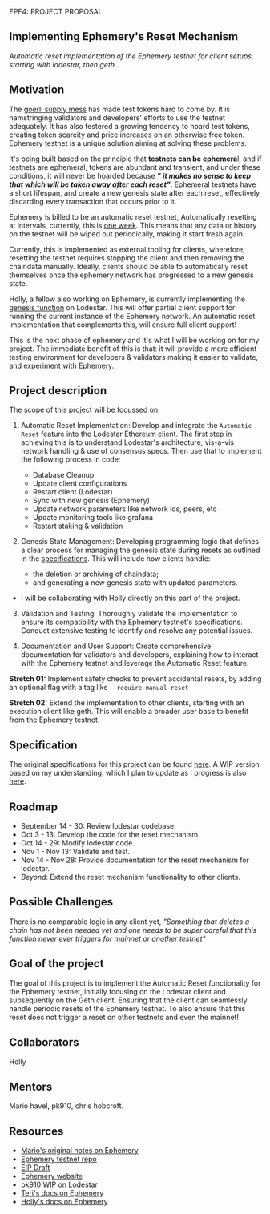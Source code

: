 EPF4: PROJECT PROPOSAL

## Implementing Ephemery's Reset Mechanism

*Automatic reset implementation of the Ephemery testnet for client setups, starting with lodestar, then geth..*

## Motivation
The [goerli supply mess](https://ethereum-magicians.org/t/testnet-workgroup-paths-out-of-the-goerli-supply-mess/11453/33) has made test tokens hard to come by. It is hamstringing validators and developers' efforts to use the testnet adequately. It has also festered a growing tendency to hoard test tokens, creating token scarcity and price increases on an otherwise free token. Ephemery testnet is a unique solution aiming at solving these problems. 

It's being built based on the principle that **testnets can be ephemera**l, and if testnets are ephemeral, tokens are abundant and transient, and under these conditions, it will never be hoarded because ***" it makes no sense to keep that which will be taken away after each reset"***. Ephemeral testnets have a short lifespan, and create a new genesis state after each reset, effectively discarding every transaction that occurs prior to it.

Ephemery is billed to be an automatic reset testnet, Automatically resetting at intervals, currently, this is [one week](https://github.com/ephemery-testnet/ephemery-genesis/releases). This means that any data or history on the testnet will be wiped out periodically, making it start fresh again. 

Currently, this is implemented as external tooling for clients, wherefore, resetting the testnet requires stopping the client and then removing the chaindata manually. Ideally, clients should be able to automatically reset themselves once the ephemery network has progressed to a new genesis state. 

Holly, a fellow also working on Ephemery, is currently implementing the [genesis function](https://github.com/eth-protocol-fellows/cohort-four/blob/master/projects/native-ephemery-genesis.md) on Lodestar. This will offer partial client support for running the current instance of the Ephemery network. An automatic reset implementation that complements this, will ensure full client support!

This is the next phase of ephemery and it's what I will be working on for my project. The immediate benefit of this is that: it will provide a more efficient testing environment for developers & validators making it easier to validate, and experiment with [Ephemery](https://ephemery.dev/).

## Project description
The scope of this project will be focussed on: 

1. Automatic Reset Implementation: Develop and integrate the `Automatic Reset` feature into the Lodestar Ethereum client. The first step in achieving this is to understand Lodestar's architecture; vis-a-vis network handling & use of consensus specs. Then use that to implement the following process in code: 

    * Database Cleanup
    * Update client configurations
    * Restart client (Lodestar)
    * Sync with new genesis (Ephemery)
    * Update network parameters like network ids, peers, etc
    * Update monitoring tools like grafana
    * Restart staking & validation

2. Genesis State Management: Developing programming logic that defines a clear process for managing the genesis state during resets as outlined in the [specifications](https://github.com/ephemery-testnet/ephemery-resources/blob/master/specs.md). This will include how clients handle:
    * the deletion or archiving of chaindata;
    * and generating a new genesis state with updated parameters.

- I will be collaborating with Holly directly on this part of the project.

3. Validation and Testing: Thoroughly validate the implementation to ensure its compatibility with the Ephemery testnet's specifications. Conduct extensive testing to identify and resolve any potential issues.

4. Documentation and User Support: Create comprehensive documentation for validators and developers, explaining how to interact with the Ephemery testnet and leverage the Automatic Reset feature.



**Stretch 01:** Implement safety checks to prevent accidental resets, by adding an optional flag with a tag like `--require-manual-reset`

**Stretch 02:** Extend the implementation to other clients, starting with an execution client like geth. This will enable a broader user base to benefit from the Ephemery testnet.

## Specification
The original specifications for this project can be found [here](https://github.com/ephemery-testnet/ephemery-resources/blob/master/specs.md). A WIP version based on my understanding, which I plan to update as I progress is also [here](https://github.com/AdedamolaXL/ephemery-resources/blob/master/specs.md).

## Roadmap
* September 14 - 30: Review lodestar codebase.
* Oct 3 - 13: Develop the code for the reset mechanism.
* Oct 14 - 29: Modify lodestar code.
* Nov 1 - Nov 13: Validate and test.
* Nov 14 - Nov 28: Provide documentation for the reset mechanism for lodestar.
* *Beyond*: Extend the reset mechanism functionality to other clients.

## Possible Challenges
There is no comparable logic in any client yet, *"Something that deletes a chain has not been needed yet and one needs to be super careful that this function never ever triggers for mainnet or another testnet"*

## Goal of the project
The goal of this project is to implement the Automatic Reset functionality for the Ephemery testnet, initially focusing on the Lodestar client and subsequently on the Geth client. Ensuring that the client can seamlessly handle periodic resets of the Ephemery testnet. To also ensure that this reset does not trigger a reset on other testnets and even the mainnet!

## Collaborators
Holly

## Mentors
Mario havel, pk910, chris hobcroft.

## Resources
* [Mario's original notes on Ephemery](https://notes.ethereum.org/@mario-havel/stakers-testnet)
* [Ephemery testnet repo](https://github.com/ephemery-testnet)
* [EIP Draft](https://github.com/ethereum/EIPs/blob/04369cb50ee6c1894dec868141e8a32e66dc4f16/EIPS/eip-testnet-draft.md)
* [Ephemery website](https://ephemery.dev/)
* [pk910 WIP on Lodestar](https://github.com/pk910/lodestar)
* [Teri's docs on Ephemery](https://hackmd.io/@teri-b)
* [Holly's docs on Ephemery](https://hackmd.io/@HOL)
